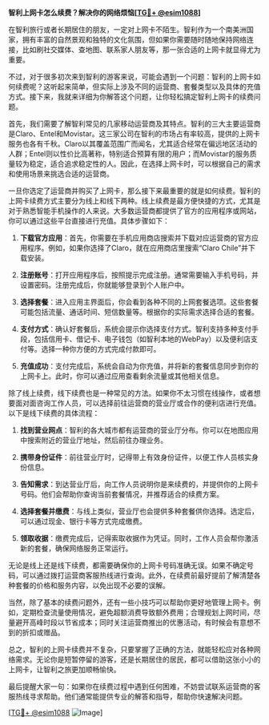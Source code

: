 **智利上网卡怎么续费？解决你的网络烦恼[[TG💪+ @esim1088](https://t.me/s/esim1088)]**

在智利旅行或者长期居住的朋友，一定对上网卡不陌生。智利作为一个南美洲国家，拥有丰富的自然景观和独特的文化氛围，但如果你需要随时随地保持网络连接，比如刷社交媒体、查地图、联系家人朋友等，那一张合适的上网卡就显得尤为重要。

不过，对于很多初次来到智利的游客来说，可能会遇到一个问题：智利的上网卡如何续费呢？这听起来简单，但实际上涉及不同的运营商、套餐类型以及具体的充值方式。接下来，我就来详细为你解答这个问题，让你轻松搞定智利上网卡的续费问题。

首先，我们需要了解智利常见的几家移动运营商及其特点。智利的三大主要运营商是Claro、Entel和Movistar。这三家公司在智利的市场占有率较高，提供的上网卡服务也各有千秋。Claro以其覆盖范围广而闻名，尤其适合经常在偏远地区活动的人群；Entel则以性价比高著称，特别适合预算有限的用户；而Movistar的服务质量较为稳定，适合追求稳定性的人。因此，在选择上网卡时，可以根据自己的需求和使用场景来挑选合适的运营商。

一旦你选定了运营商并购买了上网卡，那么接下来最重要的就是如何续费。智利的上网卡续费方式主要分为线上和线下两种。线上续费是最方便快捷的方式，尤其是对于熟悉智能手机操作的人来说。大多数运营商都提供了官方的应用程序或网站，你可以通过这些平台直接进行充值。具体步骤如下：

1. **下载官方应用**：首先，你需要在手机应用商店搜索并下载对应运营商的官方应用程序。例如，如果你选择了Claro，就在应用商店里搜索“Claro Chile”并下载安装。
   
2. **注册账号**：打开应用程序后，按照提示完成注册。通常需要输入手机号码，并设置密码。注册完成后，你就能够登录到个人账户中。

3. **选择套餐**：进入应用主界面后，你会看到各种不同的上网套餐选项。这些套餐可能包括流量、通话时间、短信数量等。根据你的实际需求选择合适的套餐。

4. **支付方式**：确认好套餐后，系统会提示你选择支付方式。智利支持多种支付手段，包括信用卡、借记卡、电子钱包（如智利本地的WebPay）以及便利店支付等。选择一种你方便的方式完成付款即可。

5. **充值成功**：支付完成后，系统会自动为你充值，并将新的套餐信息同步到你的上网卡上。此时，你可以通过应用查看剩余流量或其他相关信息。

除了线上续费，线下续费也是一种常见的方法。如果你不太习惯在线操作，或者想要面对面咨询工作人员，可以选择前往运营商的营业厅或合作的便利店进行充值。以下是线下续费的具体流程：

1. **找到营业网点**：智利的各大城市都有运营商的营业厅分布。你可以在地图应用中搜索附近的营业厅地址，然后前往办理业务。

2. **携带身份证件**：前往营业厅时，记得带上有效身份证件，以便工作人员核实身份信息。

3. **告知需求**：到达营业厅后，向工作人员说明你是来续费的，并提供你的上网卡号码。他们会帮助你查询当前套餐情况，并推荐适合的续费方案。

4. **选择套餐并缴费**：与线上类似，营业厅也会提供多种套餐供你选择。选定后，可以通过现金、银行卡等方式完成缴费。

5. **领取收据**：缴费完成后，记得索取收据作为凭证。同时，工作人员会帮你激活新的套餐，确保网络服务正常运行。

无论是线上还是线下续费，都需要确保你的上网卡号码准确无误。如果不确定号码，可以通过拨打运营商客服热线进行查询。此外，在续费前最好提前了解清楚各种套餐的价格和服务内容，以免出现不必要的误解。

当然，除了基本的续费问题外，还有一些小技巧可以帮助你更好地管理上网卡。例如，定期检查流量使用情况，避免超额消费导致额外费用；合理规划上网时间，尽量避开高峰时段以节省成本；同时关注运营商推出的优惠活动，有时候会有意想不到的折扣或赠品。

总之，智利的上网卡续费并不复杂，只要掌握了正确的方法，就能轻松应对各种网络需求。无论你是短暂停留的游客，还是长期居住的居民，都可以借助这张小小的上网卡，让智利之旅更加顺畅愉快。

最后提醒大家一句：如果你在续费过程中遇到任何困难，不妨尝试联系运营商的客服热线寻求帮助。他们通常能提供专业的解答和指导，帮助你快速解决问题。

[[TG💪+ @esim1088](https://t.me/s/esim1088) ![Image](https://i.postimg.cc/4NQfJmqS/Snipaste-2025-05-13-00-14-12.png)]